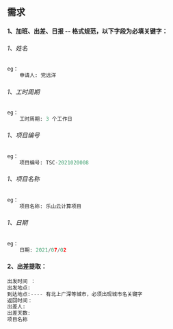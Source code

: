 ## 需求



#### 1、加班、出差、日报 -- 格式规范，以下字段为必填关键字：  

###### 1、姓名

~~~python
eg：
    申请人: 党远洋
~~~

###### 1、工时周期

~~~python
eg：
	工时周期: 3 个工作日
~~~

###### 1、项目编号

~~~python
eg：
	项目编号: TSC-2021020008
~~~

###### 1、项目名称

~~~python
eg：
	项目名称: 乐山云计算项目
~~~

###### 1、日期

~~~python
eg：
	日期: 2021/07/02
~~~





####  2、出差提取：

~~~python
出发时间 ：
出发地点:
到达地点:---- 有北上广深等城市，必须出现城市名关键字
返回时间：
出差人:
出差天数:
项目名称

~~~

